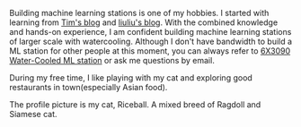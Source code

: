 
Building machine learning stations is one of my hobbies. I started with learning from [Tim's blog](https://timdettmers.com/2018/12/16/deep-learning-hardware-guide/) and [liuliu's blog](https://zhuanlan.zhihu.com/p/56701258). With the combined knowledge and hands-on experience, I am confident building machine learning stations of larger scale with watercooling. Although I don't have bandwidth to build a ML station for other people at this moment, you can always refer to [6X3090 Water-Cooled ML station](posts/2021-10-blog-post-4/) or ask me questions by email.


During my free time, I like playing with my cat and exploring good restaurants in town(especially Asian food).


The profile picture is my cat, Riceball. A mixed breed of Ragdoll and Siamese cat.